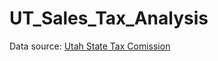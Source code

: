 # UT_Sales_Tax_Analysis

Data source: [Utah State Tax Comission](https://tax.utah.gov/econstats/sales)
